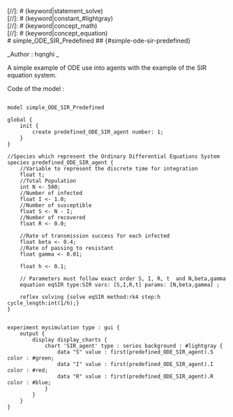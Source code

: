 [//]: # (keyword|statement_equation)
<div class='gama-keyword-style' id ='318_0_588_statement-equation'></div>
[//]: # (keyword|statement_solve)
<div class='gama-keyword-style' id ='318_1_627_statement-solve'></div>
[//]: # (keyword|constant_#lightgray)
<div class='gama-keyword-style' id ='318_2_1256_constant--lightgray'></div>
[//]: # (keyword|concept_math)
<div class='gama-keyword-style' id ='318_3_69_concept-math'></div>
[//]: # (keyword|concept_equation)
<div class='gama-keyword-style' id ='318_4_38_concept-equation'></div>
# simple_ODE_SIR_Predefined ## {#simple-ode-sir-predefined}


_Author : hqnghi _

A simple example of ODE use into agents with the example of the SIR equation system.


Code of the model : 

```
 
model simple_ODE_SIR_Predefined

global {
	init {
		create predefined_ODE_SIR_agent number: 1;
	}
}

//Species which represent the Ordinary Differential Equations System 
species predefined_ODE_SIR_agent {
	//Variable to represent the discrete time for integration
	float t;
 	//Total Population 
   	int N <- 500;
   	//Number of infected
	float I <- 1.0; 
	//Number of susceptible
	float S <- N - I; 
	//Number of recovered
	float R <- 0.0; 

	//Rate of transmission success for each infected
  	float beta <- 0.4;
  	//Rate of passing to resistant
   	float gamma <- 0.01; 
   		
   	float h <- 0.1;

	// Parameters must follow exact order S, I, R, t  and N,beta,gamma		
	equation eqSIR type:SIR vars: [S,I,R,t] params: [N,beta,gamma] ;

	reflex solving {solve eqSIR method:rk4 step:h cycle_length:int(1/h);}
}


experiment mysimulation type : gui {
	output {	
		display display_charts {
			chart 'SIR_agent' type : series background : #lightgray {
				data "S" value : first(predefined_ODE_SIR_agent).S color : #green;
				data "I" value : first(predefined_ODE_SIR_agent).I color : #red;
				data "R" value : first(predefined_ODE_SIR_agent).R color : #blue;
			}
		}
	}
}
```
